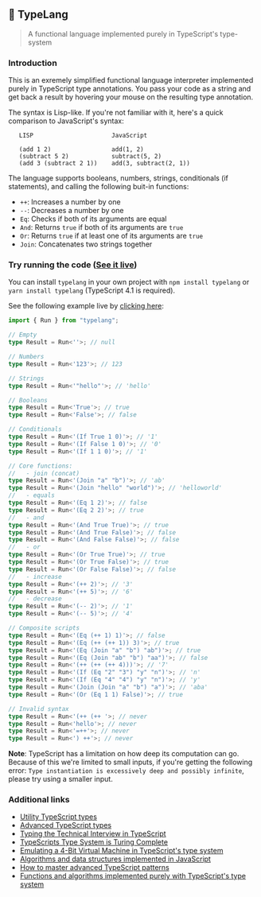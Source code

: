 ## 🌳 TypeLang

> A functional language implemented purely in TypeScript's type-system

### Introduction

This is an exremely simplified functional language interpreter implemented purely in TypeScript type annotations. You pass your code as a string and get back a result by hovering your mouse on the resulting type annotation.

The syntax is Lisp-like. If you're not familiar with it, here's a quick comparison to JavaScript's syntax:

```
   LISP                      JavaScript

   (add 1 2)                 add(1, 2)
   (subtract 5 2)            subtract(5, 2)
   (add 3 (subtract 2 1))    add(3, subtract(2, 1))
```

The language supports booleans, numbers, strings, conditionals (if statements), and calling the following buit-in functions:

- `++`: Increases a number by one
- `--`: Decreases a number by one
- `Eq`: Checks if both of its arguments are equal
- `And`: Returns `true` if both of its arguments are `true`
- `Or`: Returns `true` if at least one of its arguments are `true`
- `Join`: Concatenates two strings together

### Try running the code ([See it live]())

You can install `typelang` in your own project with `npm install typelang` or `yarn install typelang` (TypeScript 4.1 is required).

See the following example live by [clicking here]():

```typescript
import { Run } from "typelang";

// Empty
type Result = Run<''>; // null

// Numbers
type Result = Run<'123'>; // 123

// Strings
type Result = Run<'"hello"'>; // 'hello'

// Booleans
type Result = Run<'True'>; // true
type Result = Run<'False'>; // false

// Conditionals
type Result = Run<'(If True 1 0)'>; // '1'
type Result = Run<'(If False 1 0)'>; // '0'
type Result = Run<'(If 1 1 0)'>; // '1'

// Core functions:
//   - join (concat)
type Result = Run<'(Join "a" "b")'>; // 'ab'
type Result = Run<'(Join "hello" "world")'>; // 'helloworld'
//   - equals
type Result = Run<'(Eq 1 2)'>; // false
type Result = Run<'(Eq 2 2)'>; // true
//   - and
type Result = Run<'(And True True)'>; // true
type Result = Run<'(And True False)'>; // false
type Result = Run<'(And False False)'>; // false
//   - or
type Result = Run<'(Or True True)'>; // true
type Result = Run<'(Or True False)'>; // true
type Result = Run<'(Or False False)'>; // false
//   - increase
type Result = Run<'(++ 2)'>; // '3'
type Result = Run<'(++ 5)'>; // '6'
//   - decrease
type Result = Run<'(-- 2)'>; // '1'
type Result = Run<'(-- 5)'>; // '4'

// Composite scripts
type Result = Run<'(Eq (++ 1) 1)'>; // false
type Result = Run<'(Eq (++ (++ 1)) 3)'>; // true
type Result = Run<'(Eq (Join "a" "b") "ab")'>; // true
type Result = Run<'(Eq (Join "ab" "b") "aa")'>; // false
type Result = Run<'(++ (++ (++ 4)))'>; // '7'
type Result = Run<'(If (Eq "2" "3") "y" "n")'>; // 'n'
type Result = Run<'(If (Eq "4" "4") "y" "n")'>; // 'y'
type Result = Run<'(Join (Join "a" "b") "a")'>; // 'aba'
type Result = Run<'(Or (Eq 1 1) False)'>; // true

// Invalid syntax
type Result = Run<'(++ (++ '>; // never
type Result = Run<'hello'>; // never
type Result = Run<'=++'>; // never
type Result = Run<') ++'>; // never
```

**Note**: TypeScript has a limitation on how deep its computation can go. Because of this we're limited to small inputs, if you're getting the following error: `Type instantiation is excessively deep and possibly infinite`, please try using a smaller input.

### Additional links

- [Utility TypeScript types](https://www.typescriptlang.org/docs/handbook/utility-types.html)
- [Advanced TypeScript types](https://www.typescriptlang.org/docs/handbook/advanced-types.html)
- [Typing the Technical Interview in TypeScript](https://gal.hagever.com/posts/typing-the-technical-interview-in-typescript/)
- [TypeScripts Type System is Turing Complete](https://github.com/microsoft/TypeScript/issues/14833)
- [Emulating a 4-Bit Virtual Machine in TypeScript's type system](https://gist.github.com/acutmore/9d2ce837f019608f26ff54e0b1c23d6e)
- [Algorithms and data structures implemented in JavaScript](https://github.com/trekhleb/javascript-algorithms)
- [How to master advanced TypeScript patterns](https://github.com/pirix-gh/medium/blob/master/types-curry-ramda/src/index.ts)
- [Functions and algorithms implemented purely with TypeScript's type system](https://github.com/ronami/meta-typing)